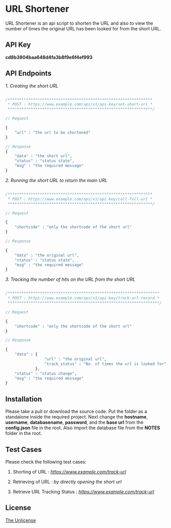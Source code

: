 # URL Shortener

URL Shortener is an api script to shorten the URL and also to view the number of times the original URL has been looked for from the short URL.

## API Key
**cd8b3804baa648d4fa3b8f9e6f4ef993**

## API Endpoints

*1. Creating the short URL*

```php

/***************************************************************
 * POST : https://www.example.com/api/v1/api-key/set-short-url *
 ***************************************************************/

// Request

{
    "url" : "the url to be shortened"
}

// Response
{
    "data" : "the short url",
    "status" : "status state",
    "msg" : "the required message"
}
```

*2. Running the short URL to return the main URL*

```php

/***************************************************************
 * POST : https://www.example.com/api/v1/api-key/call-full-url *
 ***************************************************************/

// Request

{
    "shortcode" : "only the shortcode of the short url"
}

// Response

{
    "data" : "the original url",
    "status" : "status state",
    "msg" : "the required message"
}

```

*3. Tracking the number of hits on the URL from the short URL*

```php

/******************************************************************
 * POST : https://www.example.com/api/v1/api-key/track-url-record *
 ******************************************************************/

// Request

{
    "shortcode" : "only the shortcode of the short url"
}

// Response

{
    "data" : {
                 "url" : "the original url",
                 "track_status" : "No. of times the url is looked for"
             },
    "status" : "status change",
    "msg" : "the required message"
}
```

## Installation
Please take a pull or download the source code. Put the folder as a standalone inside the required project. Next change the **hostname**, **username**, **databasename**, **password**, and the **base url** from the **config.json** file in the root. Also import the database file from the **NOTES** folder in the root.

## Test Cases
Please check the following test cases:

1. Shorting of URL : 
*https://www.example.com/track-url*

2. Retrieving of URL : *by directly opening the short url*

3. Retrieve URL Tracking Status : *https://www.example.com/track-url*

## License
[The Unlicense](https://choosealicense.com/licenses/unlicense/)